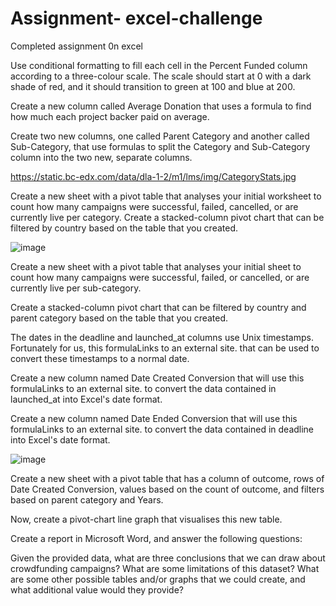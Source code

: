 # Assignment- excel-challenge
Completed assignment 0n excel


Use conditional formatting to fill each cell in the Percent Funded column according to a three-colour scale. The scale should start at 0 with a dark shade of red, and it should transition to green at 100 and blue at 200.

Create a new column called Average Donation that uses a formula to find how much each project backer paid on average.

Create two new columns, one called Parent Category and another called Sub-Category, that use formulas to split the Category and Sub-Category column into the two new, separate columns.

https://static.bc-edx.com/data/dla-1-2/m1/lms/img/CategoryStats.jpg

Create a new sheet with a pivot table that analyses your initial worksheet to count how many campaigns were successful, failed, cancelled, or are currently live per category.
Create a stacked-column pivot chart that can be filtered by country based on the table that you created.

![image](https://github.com/cnidehen/excel-challenge/assets/128870405/eb0b2e2f-74fd-494b-ae4e-a4157fec46b6)

Create a new sheet with a pivot table that analyses your initial sheet to count how many campaigns were successful, failed, or cancelled, or are currently live per sub-category.

Create a stacked-column pivot chart that can be filtered by country and parent category based on the table that you created.

The dates in the deadline and launched_at columns use Unix timestamps. Fortunately for us, this formulaLinks to an external site. that can be used to convert these timestamps to a normal date.

Create a new column named Date Created Conversion that will use this formulaLinks to an external site. to convert the data contained in launched_at into Excel's date format.

Create a new column named Date Ended Conversion that will use this formulaLinks to an external site. to convert the data contained in deadline into Excel's date format.

![image](https://github.com/cnidehen/excel-challenge/assets/128870405/3b0069aa-52b0-414b-8f27-d4e7525b4700)

Create a new sheet with a pivot table that has a column of outcome, rows of Date Created Conversion, values based on the count of outcome, and filters based on parent category and Years.

Now, create a pivot-chart line graph that visualises this new table.

Create a report in Microsoft Word, and answer the following questions:

Given the provided data, what are three conclusions that we can draw about crowdfunding campaigns?
What are some limitations of this dataset?
What are some other possible tables and/or graphs that we could create, and what additional value would they provide?

